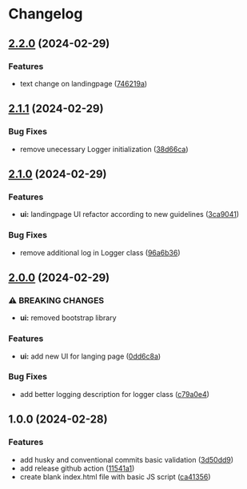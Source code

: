 # Changelog

## [2.2.0](https://github.com/ideaigniter/release-please-training-demo/compare/v2.1.1...v2.2.0) (2024-02-29)


### Features

* text change on landingpage ([746219a](https://github.com/ideaigniter/release-please-training-demo/commit/746219a12976004c225543a1ab68b829a3f22b7b))

## [2.1.1](https://github.com/ideaigniter/release-please-training-demo/compare/v2.1.0...v2.1.1) (2024-02-29)


### Bug Fixes

* remove unecessary Logger initialization ([38d66ca](https://github.com/ideaigniter/release-please-training-demo/commit/38d66ca589a37fc71204e735f55e5b71b8100262))

## [2.1.0](https://github.com/ideaigniter/release-please-training-demo/compare/v2.0.0...v2.1.0) (2024-02-29)


### Features

* **ui:** landingpage UI refactor according to new guidelines ([3ca9041](https://github.com/ideaigniter/release-please-training-demo/commit/3ca904169955e384bc0dcd36dfb0764d32435ae7))


### Bug Fixes

* remove additional log in Logger class ([96a6b36](https://github.com/ideaigniter/release-please-training-demo/commit/96a6b36a2e8fe77d24d4bb2374f444b80388ac88))

## [2.0.0](https://github.com/ideaigniter/release-please-training-demo/compare/v1.0.0...v2.0.0) (2024-02-29)


### ⚠ BREAKING CHANGES

* **ui:** removed bootstrap library

### Features

* **ui:** add new UI for langing page ([0dd6c8a](https://github.com/ideaigniter/release-please-training-demo/commit/0dd6c8accfb5ca5701894512aa09129dce29ac3c))


### Bug Fixes

* add better logging description for logger class ([c79a0e4](https://github.com/ideaigniter/release-please-training-demo/commit/c79a0e4a75518d1c4a3cb6c07104994a07dfd811))

## 1.0.0 (2024-02-28)


### Features

* add husky and conventional commits basic validation ([3d50dd9](https://github.com/ideaigniter/release-please-training-demo/commit/3d50dd9174723a5165ffa6d72b1f2240ebf9bc73))
* add release github action ([11541a1](https://github.com/ideaigniter/release-please-training-demo/commit/11541a1bc81fe073383b3bae4a47e3d8eaaf03c3))
* create blank index.html file with basic JS script ([ca41356](https://github.com/ideaigniter/release-please-training-demo/commit/ca41356071202a315989a58dacec1d2b8327e076))
